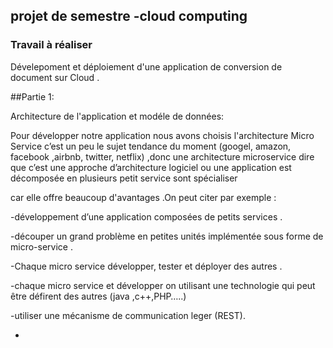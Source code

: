 ## projet de semestre -cloud computing 

### Travail à réaliser 
<p>Dévelepoment et déploiement  d'une application de conversion de document sur Cloud .
  </p>
  
  ##Partie 1:
  <p>Architecture de l'application et modéle de données:

  </p>
  
 <p> Pour développer notre application nous avons choisis l'architecture Micro Service c’est un peu  le sujet tendance du moment 
(googel, amazon, facebook ,airbnb, twitter, netflix) ,donc une architecture microservice dire que c’est une approche 
d’architecture  logiciel ou  une application est décomposée en plusieurs petit service sont spécialiser 
 
car elle offre beaucoup d'avantages .On peut citer par exemple :

   -développement  d’une application composées de petits services .

   -découper un grand problème en petites unités implémentée sous forme de micro-service .
    
   -Chaque micro service développer, tester et déployer des autres .
    
   -chaque micro service et développer on utilisant une technologie qui peut être défirent des autres (java ,c++,PHP…..)

   -utiliser une mécanisme de communication leger (REST).

  </p>
  
  +
